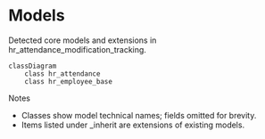# Models

Detected core models and extensions in hr_attendance_modification_tracking.

```mermaid
classDiagram
    class hr_attendance
    class hr_employee_base
```

Notes
- Classes show model technical names; fields omitted for brevity.
- Items listed under _inherit are extensions of existing models.
